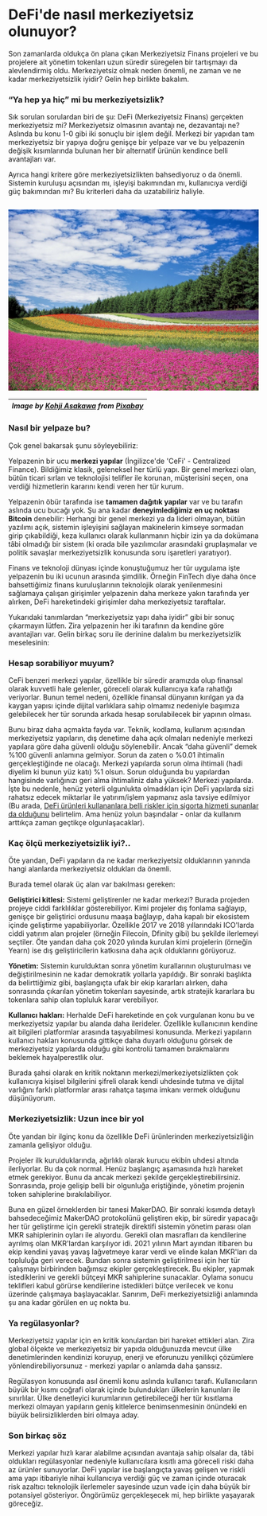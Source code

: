 # DeFi'de nasıl merkeziyetsiz olunuyor?

Son zamanlarda oldukça ön plana çıkan Merkeziyetsiz Finans projeleri ve bu projelere ait yönetim tokenları uzun süredir süregelen bir tartışmayı da alevlendirmiş oldu. Merkeziyetsiz olmak neden önemli, ne zaman ve ne kadar merkeziyetsizlik iyidir? Gelin hep birlikte bakalım. 

### “Ya hep ya hiç” mi bu merkeziyetsizlik?

Sık sorulan sorulardan biri de şu: DeFi \(Merkeziyetsiz Finans\) gerçekten merkeziyetsiz mi? Merkeziyetsiz olmasının avantajı ne, dezavantajı ne? Aslında bu konu 1-0 gibi iki sonuçlu bir işlem değil. Merkezi bir yapıdan tam merkeziyetsiz bir yapıya doğru genişçe bir yelpaze var ve bu yelpazenin değişik kısımlarında bulunan her bir alternatif ürünün kendince belli avantajları var.

Ayrıca hangi kritere göre merkeziyetsizlikten bahsediyoruz o da önemli. Sistemin kuruluşu açısından mı, işleyişi bakımından mı, kullanıcıya verdiği güç bakımından mı? Bu kriterleri daha da uzatabiliriz haliyle.

|  |
| :--- |


![](../.gitbook/assets/010805-defiden-cefiye-flower-field-250016_1280.jpg)

| _Image by_ [_Kohji Asakawa_](https://pixabay.com/users/DeltaWorks-37465/) _from_ [_Pixabay_](https://pixabay.com/?utm_source=link-attribution&utm_medium=referral&utm_campaign=image&utm_content=250016) |
| :--- |


### Nasıl bir yelpaze bu?

Çok genel bakarsak şunu söyleyebiliriz:

Yelpazenin bir ucu **merkezi yapılar** \(İngilizce'de 'CeFi' - Centralized Finance\). Bildiğimiz klasik, geleneksel her türlü yapı. Bir genel merkezi olan, bütün ticari sırları ve teknolojisi telifler ile korunan, müşterisini seçen, ona verdiği hizmetlerin kararını kendi veren her tür kurum.

Yelpazenin öbür tarafında ise **tamamen dağıtık yapılar** var ve bu tarafın aslında ucu bucağı yok. Şu ana kadar **deneyimlediğimiz en uç noktası Bitcoin** denebilir: Herhangi bir genel merkezi ya da lideri olmayan, bütün yazılımı açık, sistemin işleyişini sağlayan makinelerin kimseye sormadan girip çıkabildiği, keza kullanıcı olarak kullanmanın hiçbir izin ya da dokümana tâbi olmadığı bir sistem \(ki orada bile yazılımcılar arasındaki gruplaşmalar ve politik savaşlar merkeziyetsizlik konusunda soru işaretleri yaratıyor\).

Finans ve teknoloji dünyası içinde konuştuğumuz her tür uygulama işte yelpazenin bu iki ucunun arasında şimdilik. Örneğin FinTech diye daha önce bahsettiğimiz finans kuruluşlarının teknolojik olarak yenilenmesini sağlamaya çalışan girişimler yelpazenin daha merkeze yakın tarafında yer alırken, DeFi hareketindeki girişimler daha merkeziyetsiz taraftalar.

Yukarıdaki tanımlardan “merkeziyetsiz yapı daha iyidir” gibi bir sonuç çıkarmayın lütfen. Zira yelpazenin her iki tarafının da kendine göre avantajları var. Gelin birkaç soru ile derinine dalalım bu merkeziyetsizlik meselesinin: 

### Hesap sorabiliyor muyum?

CeFi benzeri merkezi yapılar, özellikle bir süredir aramızda olup finansal olarak kuvvetli hale gelenler, göreceli olarak kullanıcıya kafa rahatlığı veriyorlar. Bunun temel nedeni, özellikle finansal dünyanın kırılgan ya da kaygan yapısı içinde dijital varlıklara sahip olmamız nedeniyle başımıza gelebilecek her tür sorunda arkada hesap sorulabilecek bir yapının olması.

Bunu biraz daha açmakta fayda var. Teknik, kodlama, kullanım açısından merkeziyetsiz yapıların, dış denetime daha açık olmaları nedeniyle merkezi yapılara göre daha güvenli olduğu söylenebilir. Ancak “daha güvenli” demek %100 güvenli anlamına gelmiyor. Sorun da zaten o %0.01 ihtimalin gerçekleştiğinde ne olacağı. Merkezi yapılarda sorun olma ihtimali \(hadi diyelim ki bunun yüz katı\) %1 olsun. Sorun olduğunda bu yapılardan hangisinde varlığınızı geri alma ihtimaliniz daha yüksek? Merkezi yapılarda. İşte bu nedenle, henüz yeterli olgunlukta olmadıkları için DeFi yapılarda sizi rahatsız edecek miktarlar ile yatırım/işlem yapmanız asla tavsiye edilmiyor \(Bu arada, [DeFi ürünleri kullananlara belli riskler için sigorta hizmeti sunanlar da olduğunu](https://nexusmutual.io/) belirtelim. Ama henüz yolun başındalar - onlar da kullanım arttıkça zaman geçtikçe olgunlaşacaklar\).

### Kaç ölçü merkeziyetsizlik iyi?..

Öte yandan, DeFi yapıların da ne kadar merkeziyetsiz olduklarının yanında hangi alanlarda merkeziyetsiz oldukları da önemli. 

Burada temel olarak üç alan var bakılması gereken: 

**Geliştirici kitlesi:** Sistemi geliştirenler ne kadar merkezi? Burada projeden projeye ciddi farklılıklar gösterebiliyor. Kimi projeler dış fonlama sağlayıp, genişçe bir geliştirici ordusunu maaşa bağlayıp, daha kapalı bir ekosistem içinde geliştirme yapabiliyorlar. Özellikle 2017 ve 2018 yıllarındaki ICO'larda ciddi yatırım alan projeler \(örneğin Filecoin, Dfinity gibi\) bu şekilde ilerlemeyi seçtiler. Öte yandan daha çok 2020 yılında kurulan kimi projelerin \(örneğin Yearn\) ise dış geliştiricilerin katkısına daha açık olduklarını görüyoruz. 

**Yönetim:** Sistemin kurulduktan sonra yönetim kurallarının oluşturulması ve değiştirilmesinin ne kadar demokratik yollarla yapıldığı. Bir sonraki başlıkta da belirttiğimiz gibi, başlangıçta ufak bir ekip kararları alırken, daha sonrasında çıkarılan yönetim tokenları sayesinde, artık stratejik kararlara bu tokenlara sahip olan topluluk karar verebiliyor. 

**Kullanıcı hakları:** Herhalde DeFi hareketinde en çok vurgulanan konu bu ve merkeziyetsiz yapılar bu alanda daha ilerideler. Özellikle kullanıcının kendine ait bilgileri platformlar arasında taşıyabilmesi konusunda. Merkezi yapıların kullanıcı hakları konusunda gittikçe daha duyarlı olduğunu görsek de merkeziyetsiz yapılarda olduğu gibi kontrolü tamamen bırakmalarını beklemek hayalperestlik olur.

Burada şahsi olarak en kritik noktanın merkezi/merkeziyetsizlikten çok kullanıcıya kişisel bilgilerini şifreli olarak kendi uhdesinde tutma ve dijital varlığını farklı platformlar arası rahatça taşıma imkanı vermek olduğunu düşünüyorum.

### Merkeziyetsizlik: Uzun ince bir yol

Öte yandan bir ilginç konu da özellikle DeFi ürünlerinden merkeziyetsizliğin zamanla gelişiyor olduğu. 

Projeler ilk kurulduklarında, ağırlıklı olarak kurucu ekibin uhdesi altında ilerliyorlar.  Bu da çok normal. Henüz başlangıç aşamasında hızlı hareket etmek gerekiyor. Bunu da ancak merkezi şekilde gerçekleştirebilirsiniz. Sonrasında, proje gelişip belli bir olgunluğa eriştiğinde, yönetim projenin token sahiplerine bırakılabiliyor. 

Buna en güzel örneklerden bir tanesi MakerDAO. Bir sonraki kısımda detaylı bahsedeceğimiz MakerDAO protokolünü geliştiren ekip, bir süredir yapacağı her tür geliştirme için gerekli stratejik direktifi sistemin yönetim parası olan MKR sahiplerinin oyları ile alıyordu. Gerekli olan masrafları da kendilerine ayrılmış olan MKR'lardan karşılıyor idi. 2021 yılının Mart ayından itibaren bu ekip kendini yavaş yavaş lağvetmeye karar verdi ve elinde kalan MKR'ları da topluluğa geri verecek. Bundan sonra sistemin geliştirilmesi için her tür çalışmayı birbirinden bağımsız ekipler gerçekleştirecek. Bu ekipler, yapmak istediklerini ve gerekli bütçeyi MKR sahiplerine sunacaklar. Oylama sonucu teklifleri kabul görürse kendilerine istedikleri bütçe verilecek ve konu üzerinde çalışmaya başlayacaklar. Sanırım, DeFi merkeziyetsizliği anlamında şu ana kadar görülen en uç nokta bu. 

### Ya regülasyonlar?

Merkeziyetsiz yapılar için en kritik konulardan biri hareket ettikleri alan. Zira global ölçekte ve merkeziyetsiz bir yapıda olduğunuzda mevcut ülke denetimlerinden kendinizi koruyup, enerji ve eforunuzu yenilikçi çözümlere yönlendirebiliyorsunuz - merkezi yapılar o anlamda daha şanssız.

Regülasyon konusunda asıl önemli konu aslında kullanıcı tarafı. Kullanıcıların büyük bir kısmı coğrafi olarak içinde bulundukları ülkelerin kanunları ile sınırlılar. Ülke denetleyici kurumlarının getirebileceği her tür kısıtlama merkezi olmayan yapıların geniş kitlelerce benimsenmesinin önündeki en büyük belirsizliklerden biri olmaya aday.

### Son birkaç söz

Merkezi yapılar hızlı karar alabilme açısından avantaja sahip olsalar da, tâbi oldukları regülasyonlar nedeniyle kullanıcılara kısıtlı ama göreceli riski daha az ürünler sunuyorlar. DeFi yapılar ise başlangıçta yavaş gelişen ve riskli ama yapı itibariyle nihai kullanıcıya verdiği güç ve zaman içinde oturacak risk azaltıcı teknolojik ilerlemeler sayesinde uzun vade için daha büyük bir potansiyel gösteriyor. Öngörümüz gerçekleşecek mi, hep birlikte yaşayarak göreceğiz.


